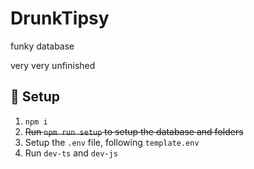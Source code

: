 # DrunkTipsy

funky database

very very unfinished

## 🔧 Setup

1. `npm i`
2. ~~Run `npm run setup` to setup the database and folders~~
3. Setup the `.env` file, following `template.env`
4. Run `dev-ts` and `dev-js`